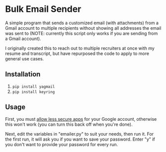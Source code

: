 # Bulk Email Sender
A simple program that sends a customized email (with attachments) from a Gmail account to multiple recipients without showing all addresses the email was sent to (NOTE: currently this script only works if you are sending from a Gmail account).

I originally created this to reach out to multiple recruiters at once with my resume and transcript, but have repurposed the code to apply to more general use cases.

## Installation
1. `pip install yagmail`
2. `pip install keyring`

## Usage
First, you must [allow less secure apps](https://myaccount.google.com/lesssecureapps) for your Google account, otherwise this won't work (you can turn this back off when you're done).

Next, edit the variables in "emailer.py" to suit your needs, then run it. For the first run, it will ask you if you want to save your password. Enter "y" if you don't want to provide your password for every run.
